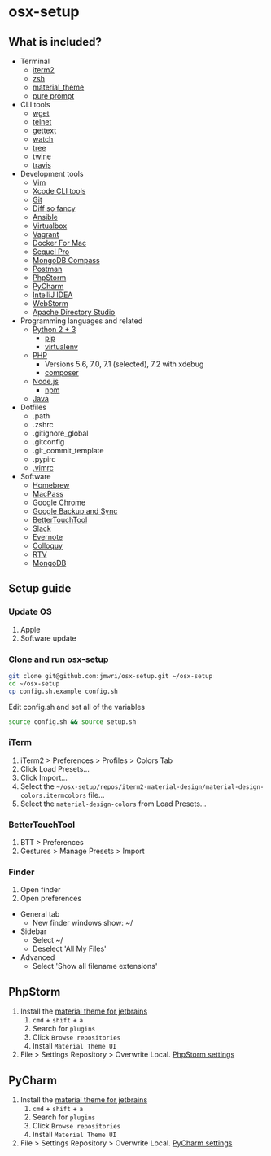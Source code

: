 # osx-setup
## What is included?
- Terminal
    - [iterm2](https://www.iterm2.com/)
    - [zsh](http://www.zsh.org/)
    - [material_theme](https://github.com/MartinSeeler/iterm2-material-design)
    - [pure prompt](https://github.com/sindresorhus/pure)
- CLI tools
    - [wget](https://www.gnu.org/software/wget/)
    - [telnet](https://en.wikipedia.org/wiki/Telnet)
    - [gettext](https://www.gnu.org/software/gettext/)
    - [watch](http://www.linfo.org/watch.html)
    - [tree](https://jpsoft.com/help/tree.htm)
    - [twine](https://pypi.python.org/pypi/twine)
    - [travis](https://github.com/travis-ci/travis.rb)
- Development tools
    - [Vim](http://www.vim.org/)
    - [Xcode CLI tools](https://developer.apple.com/library/content/technotes/tn2339/_index.html)
    - [Git](https://git-scm.com/)
    - [Diff so fancy](https://github.com/so-fancy/diff-so-fancy)
    - [Ansible](https://www.ansible.com/)
    - [Virtualbox](https://www.virtualbox.org/)
    - [Vagrant](https://www.vagrantup.com/)
    - [Docker For Mac](https://www.docker.com/docker-mac)
    - [Sequel Pro](https://sequelpro.com)
    - [MongoDB Compass](https://www.mongodb.com/products/compass)
    - [Postman](https://www.getpostman.com/)
    - [PhpStorm](https://www.jetbrains.com/phpstorm/)
    - [PyCharm](https://www.jetbrains.com/pycharm/)
    - [IntelliJ IDEA](https://www.jetbrains.com/idea/)
    - [WebStorm](https://www.jetbrains.com/webstorm/)
    - [Apache Directory Studio](http://directory.apache.org/studio/)
- Programming languages and related
    - [Python 2 + 3](https://www.python.org/)
        - [pip](https://pip.pypa.io)
        - [virtualenv](https://virtualenv.pypa.io/en/stable/)
    - [PHP](http://php.net/)
        - Versions 5.6, 7.0, 7.1 (selected), 7.2 with xdebug
        - [composer](https://getcomposer.org/)
    - [Node.js](https://nodejs.org/en/)
        - [npm](https://www.npmjs.com/)
    - [Java](https://www.java.com/en/)
- Dotfiles
    - .path
    - .zshrc
    - .gitignore_global
    - .gitconfig
    - .git_commit_template
    - .pypirc
    - [.vimrc](https://github.com/amix/vimrc/blob/master/vimrcs/basic.vim)
- Software
    - [Homebrew](https://brew.sh/)
    - [MacPass](https://macpass.github.io/)
    - [Google Chrome](https://www.google.co.uk/chrome)
    - [Google Backup and Sync](https://www.google.co.uk/drive/download/)
    - [BetterTouchTool](https://www.boastr.net/)
    - [Slack](https://www.slack.com/)
    - [Evernote](https://evernote.com/)
    - [Colloquy](http://colloquy.info/)
    - [RTV](https://github.com/michael-lazar/rtv)
    - [MongoDB](https://www.mongodb.com)

## Setup guide
### Update OS
1. Apple
2. Software update

### Clone and run osx-setup

```bash
git clone git@github.com:jmwri/osx-setup.git ~/osx-setup
cd ~/osx-setup
cp config.sh.example config.sh
```
Edit config.sh and set all of the variables
```bash
source config.sh && source setup.sh
```

### iTerm
1. iTerm2 > Preferences > Profiles > Colors Tab
2. Click Load Presets...
3. Click Import...
4. Select the `~/osx-setup/repos/iterm2-material-design/material-design-colors.itermcolors` file...
5. Select the `material-design-colors` from Load Presets...

### BetterTouchTool
1. BTT > Preferences
2. Gestures > Manage Presets > Import

### Finder
1. Open finder
2. Open preferences
- General tab
    - New finder windows show: ~/
- Sidebar
    - Select ~/
    - Deselect 'All My Files'
- Advanced
    - Select 'Show all filename extensions'

## PhpStorm
1. Install the [material theme for jetbrains](https://github.com/ChrisRM/material-theme-jetbrains#installation)
    1. `cmd` + `shift` + `a`
    2. Search for `plugins`
    3. Click `Browse repositories`
    4. Install `Material Theme UI`
2. File > Settings Repository > Overwrite Local. [PhpStorm settings](https://github.com/jmwri/phpstorm-settings)

## PyCharm
1. Install the [material theme for jetbrains](https://github.com/ChrisRM/material-theme-jetbrains#installation)
    1. `cmd` + `shift` + `a`
    2. Search for `plugins`
    3. Click `Browse repositories`
    4. Install `Material Theme UI`
2. File > Settings Repository > Overwrite Local. [PyCharm settings](https://github.com/jmwri/pycharm-settings)
